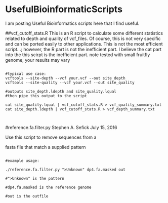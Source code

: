 # UsefulBioinformaticScripts

I am posting Useful Bioinformatics scripts here that I find useful.

##vcf_cutoff_stats.R
This is an R script to calculate some different statistics related to
depth and quality of vcf_files. Of course, this is not very specific
and can be ported easily to other applications. This is not the most
efficient script...; however, the R part is not the inefficient
part. I believe the cat part into the this scirpt is the inefficient
part. note tested with small fruitfly genome; your results may vary

```

#typical use case:
vcftools --site-depth --vcf your.vcf --out site_depth
vcftools --site-quality --vcf your.vcf --out site_quality

#outputs site_depth.ldepth and site_quality.lqual
#then pipe this output to the script

cat site_quality.lqual | vcf_cutoff_stats.R > vcf_quality_summary.txt
cat site_depth.ldepth | vcf_cutoff_stats.R > vcf_depth_summary.txt



```

#reference.fa.filter.py
Stephen A. Sefick
July 15, 2016

Use this script to remove sequences from a

fasta file that match a supplied pattern

```

#example usage:

./reference.fa.filter.py ">Unknown" dp4.fa.masked out

#">Unknown" is the pattern

#dp4.fa.masked is the reference genome

#out is the outfile



```

